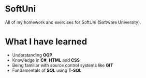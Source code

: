 # SoftUni

All of my homework and exercises for SoftUni (Software University).

# What I have learned

* Understanding **OOP**
* Knowledge in **C#**, **HTML** and **CSS**
* Being familiar with source control systems like **GIT**
* Fundamentals of **SQL** using **T-SQL**
